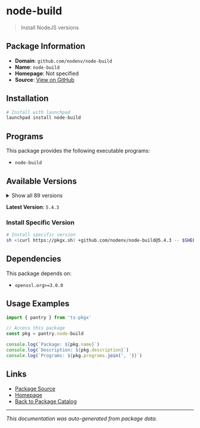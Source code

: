 # node-build

> Install NodeJS versions

## Package Information

- **Domain**: `github.com/nodenv/node-build`
- **Name**: `node-build`
- **Homepage**: Not specified
- **Source**: [View on GitHub](https://github.com/pkgxdev/pantry/tree/main/projects/github.com/nodenv/node-build/package.yml)

## Installation

```bash
# Install with launchpad
launchpad install node-build
```

## Programs

This package provides the following executable programs:

- `node-build`

## Available Versions

<details>
<summary>Show all 89 versions</summary>

- `5.4.3`, `5.4.2`, `5.4.1`, `5.4.0`, `5.3.37`
- `5.3.36`, `5.3.35`, `5.3.34`, `5.3.33`, `5.3.32`
- `5.3.31`, `5.3.30`, `5.3.29`, `5.3.28`, `5.3.27`
- `5.3.26`, `5.3.25`, `5.3.24`, `5.3.23`, `5.3.22`
- `5.3.21`, `5.3.20`, `5.3.19`, `5.3.18`, `5.3.17`
- `5.3.16`, `5.3.15`, `5.3.14`, `5.3.13`, `5.3.12`
- `5.3.11`, `5.3.10`, `5.3.9`, `5.3.8`, `5.3.7`
- `5.3.6`, `5.3.5`, `5.3.4`, `5.3.3`, `5.3.2`
- `5.3.1`, `5.3.0`, `5.2.0`, `5.1.0`, `5.0.4`
- `5.0.2`, `5.0.1`, `5.0.0`, `4.11.0`, `4.10.1`
- `4.10.0`, `4.9.150`, `4.9.149`, `4.9.148`, `4.9.147`
- `4.9.146`, `4.9.145`, `4.9.144`, `4.9.143`, `4.9.142`
- `4.9.141`, `4.9.140`, `4.9.139`, `4.9.138`, `4.9.137`
- `4.9.136`, `4.9.135`, `4.9.134`, `4.9.133`, `4.9.132`
- `4.9.131`, `4.9.130`, `4.9.129`, `4.9.128`, `4.9.127`
- `4.9.126`, `4.9.125`, `4.9.124`, `4.9.123`, `4.9.122`
- `4.9.121`, `4.9.120`, `4.9.119`, `4.9.118`, `4.9.117`
- `4.9.116`, `4.9.115`, `4.9.114`, `4.9.113`

</details>

**Latest Version**: `5.4.3`

### Install Specific Version

```bash
# Install specific version
sh <(curl https://pkgx.sh) +github.com/nodenv/node-build@5.4.3 -- $SHELL -i
```

## Dependencies

This package depends on:

- `openssl.org>=3.0.0`

## Usage Examples

```typescript
import { pantry } from 'ts-pkgx'

// Access this package
const pkg = pantry.node-build

console.log(`Package: ${pkg.name}`)
console.log(`Description: ${pkg.description}`)
console.log(`Programs: ${pkg.programs.join(', ')}`)
```

## Links

- [Package Source](https://github.com/pkgxdev/pantry/tree/main/projects/github.com/nodenv/node-build/package.yml)
- [Homepage](#)
- [Back to Package Catalog](../package-catalog.md)

---

*This documentation was auto-generated from package data.*

